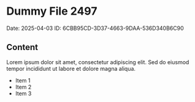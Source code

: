 # Dummy File 2497

Date: 2025-04-03
ID: 6CBB95CD-3D37-4663-9DAA-536D340B6C90

## Content

Lorem ipsum dolor sit amet, consectetur adipiscing elit.
Sed do eiusmod tempor incididunt ut labore et dolore magna aliqua.

* Item 1
* Item 2
* Item 3

